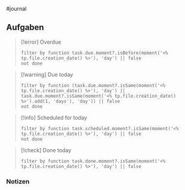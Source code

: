 #journal
## Aufgaben

> [!error] Overdue
> ```tasks
> filter by function task.due.moment?.isBefore(moment('<% tp.file.creation_date() %>'), 'day') || false
> not done
> ```

> [!warning] Due today
> ```tasks
> filter by function (task.due.moment?.isSame(moment('<% tp.file.creation_date() %>'), 'day') ||  task.due.moment?.isSame(moment('<% tp.file.creation_date() %>').add(1, 'days'), 'day')) || false
> not done
> ```

>[!info] Scheduled for today
>```tasks
>filter by function task.scheduled.moment?.isSame(moment('<% tp.file.creation_date() %>'), 'day') || false
>not done
>```

> [!check] Done today
> ```tasks
> filter by function task.done.moment?.isSame(moment('<% tp.file.creation_date() %>'), 'day') || false
> ```

### Notizen
